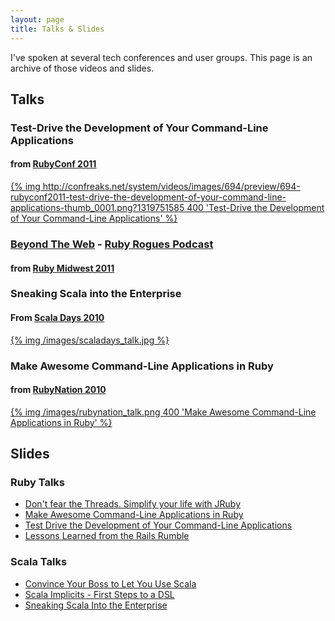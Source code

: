 ```yaml
---
layout: page
title: Talks & Slides
---
```

I've spoken at several tech conferences and user groups.  This page is an archive of those videos and slides.

## Talks

### Test-Drive the Development of Your Command-Line Applications
#### from <a href="http://rubyconf.org/">RubyConf 2011</a>
<a href="http://confreaks.net/videos/694-rubyconf2011-test-drive-the-development-of-your-command-line-applications">
{% img http://confreaks.net/system/videos/images/694/preview/694-rubyconf2011-test-drive-the-development-of-your-command-line-applications-thumb_0001.png?1319751585 400 'Test-Drive the Development of Your Command-Line Applications' %}</a>

### <a href="http://rubyrogues.com/028-beyond-the-web/">Beyond The Web</a> - <a href="http://www.rubyrogues.com">Ruby Rogues Podcast</a>
#### from <a href="http://www.rubymidwest.com/">Ruby Midwest 2011</a>

### Sneaking Scala into the Enterprise
#### From <a href="http://days2010.scala-lang.org/node/136">Scala Days 2010</a>
<a href="http://days2010.scala-lang.org/node/138/169">{% img /images/scaladays_talk.jpg %}</a>

### Make Awesome Command-Line Applications in Ruby
#### from <a href="http://www.rubynation.org/">RubyNation 2010</a>
<a href="http://blip.tv/rubynation/david-copeland-make-awesome-command-line-applications-in-ruby-5562265">{% img /images/rubynation_talk.png 400 'Make Awesome Command-Line Applications in Ruby' %}</a>


## Slides

### Ruby Talks

* [Don't fear the Threads. Simplify your life with JRuby][jruby-threads]
* [Make Awesome Command-Line Applications in Ruby][awesome-cli]
* [Test Drive the Development of Your Command-Line Applications][tdd-cli]
* [Lessons Learned from the Rails Rumble][rumble]

### Scala Talks

* [Convince Your Boss to Let You Use Scala][scala-boss]
* [Scala Implicits - First Steps to a DSL][scala-dsl]
* [Sneaking Scala Into the Enterprise][scala-enterprise]

[awesome-cli]: http://awesome-cli-ruby.heroku.com/#1
[scala-boss]: http://scala-boss.heroku.com/#1
[scala-dsl]: http://scala-dsl.heroku.com/#1
[scala-enterprise]: http://sneaking-scala.heroku.com/
[tdd-cli]: http://tdd-ruby-cli.heroku.com/#1
[rumble]: http://thanksgiving-rumble.heroku.com/#1
[jruby-threads]: http://speakerdeck.com/u/davetron5000/p/dont-fear-the-threads-simplify-your-life-with-jruby
